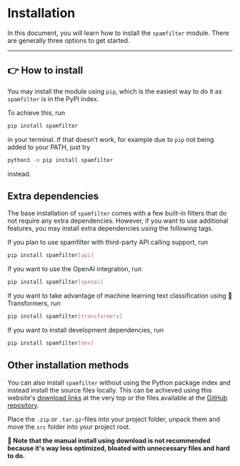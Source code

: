 # Installation

In this document, you will learn how to install the `spamfilter` module. There are generally three options to
get started.

---

## 👉 How to install

You may install the module using `pip`, which is the easiest way to do it as `spamfilter` is in the PyPI index.

To achieve this, run

```bash
pip install spamfilter
```

in your terminal. If that doesn't work, for example due to `pip` not being added to your PATH, just try

```bash
python3 -m pip install spamfilter
```

instead.

## Extra dependencies

The base installation of `spamfilter` comes with a few built-in filters that do not require any extra dependencies. However, if you want to use additional features, you may install extra dependencies using the following tags.

If you plan to use spamfilter with third-party API calling support, run

```bash
pip install spamfilter[api]
```

If you want to use the OpenAI integration, run

```bash
pip install spamfilter[openai]
```

If you want to take advantage of machine learning text classification using 🤗 Transformers, run

```bash
pip install spamfilter[transformers]
```

If you want to install development dependencies, run

```bash
pip install spamfilter[dev]
```

## Other installation methods

You can also install `spamfilter` without using the Python package index and instead install the source files locally. This can be achieved using this website's [download links](https://github.com/mags0ft/spamfilter/zipball/master) at the very top or the files available at the [GitHub repository](https://github.com/mags0ft/spamfilter).

Place the `.zip` or `.tar.gz`-files into your project folder, unpack them and move the `src` folder into your project root.

**🚩 Note that the manual install using download is not recommended because it's way less optimized, bloated with unnecessary files and hard to do.**
